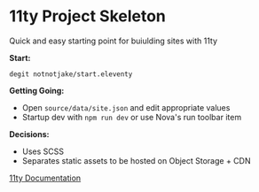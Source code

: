 # 11ty Project Skeleton

Quick and easy starting point for buiulding sites with 11ty

**Start:**
```
degit notnotjake/start.eleventy
```

**Getting Going:**
- Open `source/data/site.json` and edit appropriate values
- Startup dev with `npm run dev` or use Nova's run toolbar item

**Decisions:**
- Uses SCSS
- Separates static assets to be hosted on Object Storage + CDN

[11ty Documentation](https://www.11ty.dev/docs/)